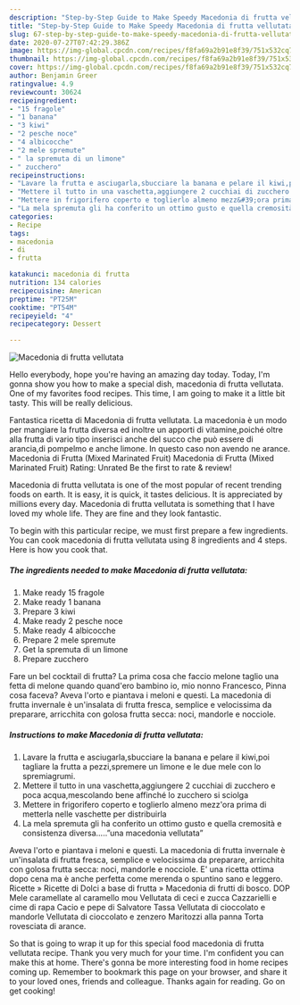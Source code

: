 ```yaml
---
description: "Step-by-Step Guide to Make Speedy Macedonia di frutta vellutata"
title: "Step-by-Step Guide to Make Speedy Macedonia di frutta vellutata"
slug: 67-step-by-step-guide-to-make-speedy-macedonia-di-frutta-vellutata
date: 2020-07-27T07:42:29.386Z
image: https://img-global.cpcdn.com/recipes/f8fa69a2b91e8f39/751x532cq70/macedonia-di-frutta-vellutata-recipe-main-photo.jpg
thumbnail: https://img-global.cpcdn.com/recipes/f8fa69a2b91e8f39/751x532cq70/macedonia-di-frutta-vellutata-recipe-main-photo.jpg
cover: https://img-global.cpcdn.com/recipes/f8fa69a2b91e8f39/751x532cq70/macedonia-di-frutta-vellutata-recipe-main-photo.jpg
author: Benjamin Greer
ratingvalue: 4.9
reviewcount: 30624
recipeingredient:
- "15 fragole"
- "1 banana"
- "3 kiwi"
- "2 pesche noce"
- "4 albicocche"
- "2 mele spremute"
- " la spremuta di un limone"
- " zucchero"
recipeinstructions:
- "Lavare la frutta e asciugarla,sbucciare la banana e pelare il kiwi,poi tagliare la frutta a pezzi,spremere un limone e le due mele con lo spremiagrumi."
- "Mettere il tutto in una vaschetta,aggiungere 2 cucchiai di zucchero e poca acqua,mescolando bene affinché lo zucchero si sciolga"
- "Mettere in frigorifero coperto e toglierlo almeno mezz&#39;ora prima di metterla nelle vaschette per distribuirla"
- "La mela spremuta gli ha conferito un ottimo gusto e quella cremosità e consistenza diversa.....”una macedonia vellutata”"
categories:
- Recipe
tags:
- macedonia
- di
- frutta

katakunci: macedonia di frutta 
nutrition: 134 calories
recipecuisine: American
preptime: "PT25M"
cooktime: "PT54M"
recipeyield: "4"
recipecategory: Dessert

---
```



![Macedonia di frutta vellutata](https://img-global.cpcdn.com/recipes/f8fa69a2b91e8f39/751x532cq70/macedonia-di-frutta-vellutata-recipe-main-photo.jpg)

Hello everybody, hope you're having an amazing day today. Today, I'm gonna show you how to make a special dish, macedonia di frutta vellutata. One of my favorites food recipes. This time, I am going to make it a little bit tasty. This will be really delicious.

Fantastica ricetta di Macedonia di frutta vellutata. La macedonia è un modo per mangiare la frutta diversa ed inoltre un apporti di vitamine,poiché oltre alla frutta di vario tipo inserisci anche del succo che può essere di arancia,di pompelmo e anche limone. In questo caso non avendo ne arance. Macedonia di Frutta (Mixed Marinated Fruit) Macedonia di Frutta (Mixed Marinated Fruit) Rating: Unrated Be the first to rate &amp; review!

Macedonia di frutta vellutata is one of the most popular of recent trending foods on earth. It is easy, it is quick, it tastes delicious. It is appreciated by millions every day. Macedonia di frutta vellutata is something that I have loved my whole life. They are fine and they look fantastic.


To begin with this particular recipe, we must first prepare a few ingredients. You can cook macedonia di frutta vellutata using 8 ingredients and 4 steps. Here is how you cook that.

<!--inarticleads1-->

##### The ingredients needed to make Macedonia di frutta vellutata:

1. Make ready 15 fragole
1. Make ready 1 banana
1. Prepare 3 kiwi
1. Make ready 2 pesche noce
1. Make ready 4 albicocche
1. Prepare 2 mele spremute
1. Get  la spremuta di un limone
1. Prepare  zucchero


Fare un bel cocktail di frutta? La prima cosa che faccio melone taglio una fetta di melone quando quand&#39;ero bambino io, mio nonno Francesco, Pinna cosa faceva? Aveva l&#39;orto e piantava i meloni e questi. La macedonia di frutta invernale è un&#39;insalata di frutta fresca, semplice e velocissima da preparare, arricchita con golosa frutta secca: noci, mandorle e nocciole. 

<!--inarticleads2-->

##### Instructions to make Macedonia di frutta vellutata:

1. Lavare la frutta e asciugarla,sbucciare la banana e pelare il kiwi,poi tagliare la frutta a pezzi,spremere un limone e le due mele con lo spremiagrumi.
1. Mettere il tutto in una vaschetta,aggiungere 2 cucchiai di zucchero e poca acqua,mescolando bene affinché lo zucchero si sciolga
1. Mettere in frigorifero coperto e toglierlo almeno mezz&#39;ora prima di metterla nelle vaschette per distribuirla
1. La mela spremuta gli ha conferito un ottimo gusto e quella cremosità e consistenza diversa.....”una macedonia vellutata”


Aveva l&#39;orto e piantava i meloni e questi. La macedonia di frutta invernale è un&#39;insalata di frutta fresca, semplice e velocissima da preparare, arricchita con golosa frutta secca: noci, mandorle e nocciole. E&#39; una ricetta ottima dopo cena ma è anche perfetta come merenda o spuntino sano e leggero. Ricette » Ricette di Dolci a base di frutta » Macedonia di frutti di bosco. DOP Mele caramellate al caramello mou Vellutata di ceci e zucca Cazzarielli e cime di rapa Cacio e pepe di Salvatore Tassa Vellutata di cioccolato e mandorle Vellutata di cioccolato e zenzero Maritozzi alla panna Torta rovesciata di arance. 

So that is going to wrap it up for this special food macedonia di frutta vellutata recipe. Thank you very much for your time. I'm confident you can make this at home. There's gonna be more interesting food in home recipes coming up. Remember to bookmark this page on your browser, and share it to your loved ones, friends and colleague. Thanks again for reading. Go on get cooking!

